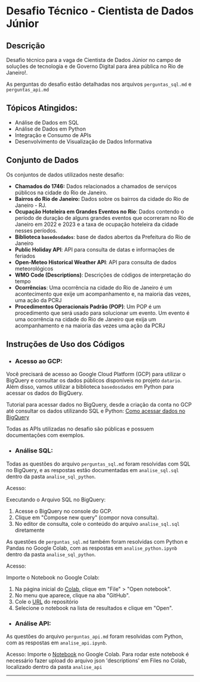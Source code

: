 # Desafio Técnico - Cientista de Dados Júnior

## Descrição

Desafio técnico para a vaga de Cientista de Dados Júnior no campo de soluções de tecnologia e de Governo Digital para área pública no Rio de Janeiro!.

As perguntas do desafio estão detalhadas nos arquivos `perguntas_sql.md` e `perguntas_api.md`

## Tópicos Atingidos:

 - Análise de Dados em SQL
 - Análise de Dados em Python
 - Integração e Consumo de APIs
 - Desenvolvimento de Visualização de Dados Informativa


## Conjunto de Dados

Os conjuntos de dados utilizados neste desafio:

- **Chamados do 1746:** Dados relacionados a chamados de serviços públicos na cidade do Rio de Janeiro.
- **Bairros do Rio de Janeiro:** Dados sobre os bairros da cidade do Rio de Janeiro - RJ.
- **Ocupação Hoteleira em Grandes Eventos no Rio**: Dados contendo o período de duração de alguns grandes eventos que ocorreram no Rio de Janeiro em 2022 e 2023 e a taxa de ocupação hoteleira da cidade nesses períodos.
- **Biblioteca `basedosdados`**: base de dados abertos da Prefeitura do Rio de Janeiro
- **Public Holiday API**: API para consulta de datas e informações de feriados 
- **Open-Meteo Historical Weather API**: API para consulta de dados meteorológicos
- **WMO Code (Descriptions)**: Descrições de códigos de interpretação do tempo
- **Ocorrências**: Uma ocorrência na cidade do Rio de Janeiro é um acontecimento que exije um acompanhamento e, na maioria das vezes, uma ação da PCRJ
- **Procedimentos Operacionais Padrão (POP)**: Um POP é um procedimento que será usado para solucionar um evento. Um evento é uma ocorrência na cidade do Rio de Janeiro que exija um acompanhamento e na maioria das vezes uma ação da PCRJ 

## Instruções de Uso dos Códigos

 - ### Acesso ao GCP: 

Você precisará de acesso ao Google Cloud Platform (GCP) para utilizar o BigQuery e consultar os dados públicos disponíveis no projeto `datario`. Além disso, vamos utilizar a biblioteca `basedosdados` em Python para acessar os dados do BigQuery.

Tutorial para acessar dados no BigQuery, desde a criação da conta no GCP até consultar os dados utilizando SQL e Python: [Como acessar dados no BigQuery](https://docs.dados.rio/tutoriais/como-acessar-dados/)

Todas as APIs utilizadas no desafio são públicas e possuem documentações com exemplos.

 - ### Análise SQL: 

Todas as questões do arquivo `perguntas_sql.md` foram resolvidas com SQL no BigQuery, e as respostas estão documentadas em `analise_sql.sql` dentro da pasta `analise_sql_python`.

Acesso:

Executando o Arquivo SQL no BigQuery:
   1. Acesse o BigQuery no console do GCP.
   2. Clique em "Compose new query" (compor nova consulta).
   3. No editor de consulta, cole o conteúdo do arquivo `analise_sql.sql` diretamente

As questões de `perguntas_sql.md` também foram resolvidas com Python e Pandas no Google Colab, com as respostas em `analise_python.ipynb` dentro da pasta `analise_sql_python`.

Acesso:

Importe o Notebook no Google Colab:
   1. Na página inicial do [Colab](https://colab.research.google.com/), clique em "File" > "Open notebook".
   2. No menu que aparece, clique na aba "GitHub".
   3. Cole o [URL](https://github.com/bgmrs/emd-desafio-junior-data-scientist/blob/main/analise_sql_python/analise_python.ipynb) do repositório
   4. Selecione o notebook na lista de resultados e clique em "Open".

 - ### Análise API:

As questões do arquivo `perguntas_api.md` foram resolvidas com Python, com as respostas em `analise_api.ipynb`.

Acesso: Importe o [Notebook](https://github.com/bgmrs/emd-desafio-junior-data-scientist/blob/main/analise_api/analise_api.ipynb) no Google Colab. Para rodar este notebook é necessário fazer upload do arquivo json 'descriptions' em Files no Colab, localizado dentro da pasta `analise_api`



---
